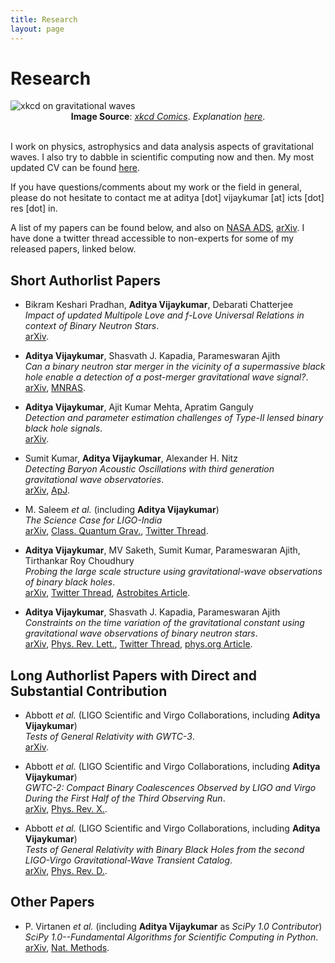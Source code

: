 ```yaml
---
title: Research
layout: page
---
```

# Research

<img src="https://imgs.xkcd.com/comics/gravitational_waves.png" alt="xkcd on gravitational waves">
<div style="text-align:center"><span><b>Image Source</b>: <a href="https://xkcd.com/1642/"><i>xkcd Comics</i></a>. <i>Explanation <a href="https://www.explainxkcd.com/wiki/index.php/1642:_Gravitational_Waves">here</a></i>.</span></div>

<br/>

I work on physics, astrophysics and data analysis aspects of gravitational waves. I also try to dabble in scientific computing now and then. My most updated CV can be found [here](https://docs.google.com/viewer?url=https://raw.githubusercontent.com/adivijaykumar/resume/master/Vijaykumar_CV_with_pubs.pdf).

If you have questions/comments about my work or the field in general, please do not hesitate to contact me at aditya [dot] vijaykumar [at] icts [dot] res [dot] in.

A list of my papers can be found below, and also on [NASA ADS](https://ui.adsabs.harvard.edu/public-libraries/LqJDfKCTTdeuL_Inb7SwVw), [arXiv](https://arxiv.org/a/vijaykumar_a_1.html). I have done a twitter thread accessible to non-experts for some of my released papers, linked below.

## Short Authorlist Papers
- Bikram Keshari Pradhan, **Aditya Vijaykumar**, Debarati Chatterjee  
	*Impact of updated Multipole Love and f-Love Universal Relations in context of Binary Neutron Stars*.  
	[arXiv](https://arxiv.org/abs/2210.09425).

- **Aditya Vijaykumar**, Shasvath J. Kapadia, Parameswaran Ajith  
	*Can a binary neutron star merger in the vicinity of a supermassive black hole enable a detection of a post-merger gravitational wave signal?*.  
	[arXiv](https://arxiv.org/abs/2202.08673), [MNRAS](https://doi.org/10.1093/mnras/stac1131).

- **Aditya Vijaykumar**, Ajit Kumar Mehta, Apratim Ganguly  
	*Detection and parameter estimation challenges of Type-II lensed binary black hole signals*.  
	[arXiv](https://arxiv.org/abs/2202.06334).

- Sumit Kumar, **Aditya Vijaykumar**, Alexander H. Nitz  
	*Detecting Baryon Acoustic Oscillations with third generation gravitational wave observatories*.  
	[arXiv](https://arxiv.org/abs/2110.06152), [ApJ](https://iopscience.iop.org/article/10.3847/1538-4357/ac5e34).


- M. Saleem *et al.* (including **Aditya Vijaykumar**)  
	*The Science Case for LIGO-India*  
	[arXiv](https://arxiv.org/abs/2105.01716), [Class. Quantum Grav.](https://iopscience.iop.org/article/10.1088/1361-6382/ac3b99), [Twitter Thread](https://twitter.com/alsogoesbyV/status/1390167066372501512?s=20).

- **Aditya Vijaykumar**, MV Saketh, Sumit Kumar, Parameswaran Ajith, Tirthankar Roy Choudhury  
	*Probing the large scale structure using gravitational-wave observations of binary black holes*.  
	[arXiv](https://arxiv.org/abs/2005.01111), [Twitter Thread](https://twitter.com/alsogoesbyV/status/1257520110853476358), [Astrobites Article](https://astrobites.org/2020/05/07/binary-black-holes-tangled-up-in-the-cosmic-web/).

- **Aditya Vijaykumar**, Shasvath J. Kapadia, Parameswaran Ajith  
	*Constraints on the time variation of the gravitational constant using gravitational wave observations of binary neutron stars*.  
	[arXiv](https://arxiv.org/abs/2003.12832), [Phys. Rev. Lett.](https://journals.aps.org/prl/abstract/10.1103/PhysRevLett.126.141104), [Twitter Thread](https://twitter.com/alsogoesbyV/status/1244833975920513024), [phys.org Article](https://phys.org/news/2021-05-constraints-variation-gravitational-constant.html).

## Long Authorlist Papers with Direct and Substantial Contribution

- Abbott *et al.* (LIGO Scientific and Virgo Collaborations, including **Aditya Vijaykumar**)  
    *Tests of General Relativity with GWTC-3*.  
    [arXiv](https://arxiv.org/abs/2112.06861).

- Abbott *et al.* (LIGO Scientific and Virgo Collaborations, including **Aditya Vijaykumar**)  
    *GWTC-2: Compact Binary Coalescences Observed by LIGO and Virgo During the First Half of the Third Observing Run*.  
    [arXiv](https://arxiv.org/abs/2010.14527), [Phys. Rev. X.](https://journals.aps.org/prx/abstract/10.1103/PhysRevX.11.021053).

- Abbott *et al.* (LIGO Scientific and Virgo Collaborations, including **Aditya Vijaykumar**)  
    *Tests of General Relativity with Binary Black Holes from the second LIGO-Virgo Gravitational-Wave Transient Catalog*.  
    [arXiv](https://arxiv.org/abs/2010.14529), [Phys. Rev. D.](https://journals.aps.org/prd/abstract/10.1103/PhysRevD.103.122002).

## Other Papers

- P. Virtanen *et al.* (including **Aditya Vijaykumar** as *SciPy 1.0 Contributor*)  
 	*SciPy 1.0--Fundamental Algorithms for Scientific Computing in Python*.  
	[arXiv](https://arxiv.org/abs/1907.10121), [Nat. Methods](https://www.nature.com/articles/s41592-019-0686-2).
